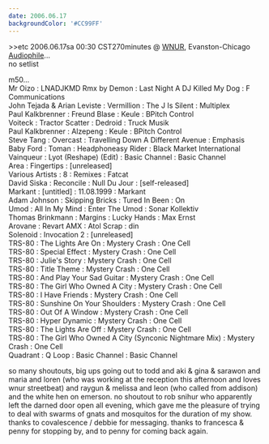 ```yaml
---
date: 2006.06.17
backgroundColor: '#CC99FF'
---
```


\>>etc 2006.06.17sa 00:30 CST270minutes @ [WNUR](http://www.wnur.org/), Evanston-Chicago  
[Audiophile](http://www.thesoulthatcreates.com/)...  
no setlist  

m50...  
Mr Oizo : LNADJKMD Rmx by Demon : Last Night A DJ Killed My Dog : F Communications  
John Tejada & Arian Leviste : Vermillion : The J Is Silent : Multiplex  
Paul Kalkbrenner : Freund Blase : Keule : BPitch Control  
Voiteck : Tractor Scatter : Dedroid : Truck Musik  
Paul Kalkbrenner : Alzepeng : Keule : BPitch Control  
Steve Tang : Overcast : Travelling Down A Different Avenue : Emphasis  
Baby Ford : Toman : Headphoneasy Rider : Black Market International  
Vainqueur : Lyot (Reshape) (Edit) : Basic Channel : Basic Channel  
Area : Fingertips : \[unreleased\]  
Various Artists : 8 : Remixes : Fatcat  
David Siska : Reconcile : Null Du Jour : \[self-released\]  
Markant : \[untitled\] : 11.08.1999 : Markant  
Adam Johnson : Skipping Bricks : Tured In Been : On  
Umod : All In My Mind : Enter The Umod : Sonar Kollektiv  
Thomas Brinkmann : Margins : Lucky Hands : Max Ernst  
Arovane : Revart AMX : Atol Scrap : din  
Solenoid : Invocation 2 : \[unreleased\]  
TRS-80 : The Lights Are On : Mystery Crash : One Cell  
TRS-80 : Special Effect : Mystery Crash : One Cell  
TRS-80 : Julie's Story : Mystery Crash : One Cell  
TRS-80 : Title Theme : Mystery Crash : One Cell  
TRS-80 : And Play Your Sad Guitar : Mystery Crash : One Cell  
TRS-80 : The Girl Who Owned A City : Mystery Crash : One Cell  
TRS-80 : I Have Friends : Mystery Crash : One Cell  
TRS-80 : Sunshine On Your Shoulders : Mystery Crash : One Cell  
TRS-80 : Out Of A Window : Mystery Crash : One Cell  
TRS-80 : Hyper Dynamic : Mystery Crash : One Cell  
TRS-80 : The Lights Are Off : Mystery Crash : One Cell  
TRS-80 : The Girl Who Owned A City (Synconic Nightmare Mix) : Mystery Crash : One Cell  
Quadrant : Q Loop : Basic Channel : Basic Channel  

so many shoutouts, big ups going out to todd and aki & gina & sarawon and maria and loren (who was working at the reception this afternoon and loves wnur streetbeat) and raygun & melissa and leon (who called from addison) and the white hen on emerson. no shoutout to rob snihur who apparently left the darned door open all evening, which gave me the pleasure of trying to deal with swarms of gnats and mosquitos for the duration of my show. thanks to covalescence / debbie for messaging. thanks to francesca & penny for stopping by, and to penny for coming back again.